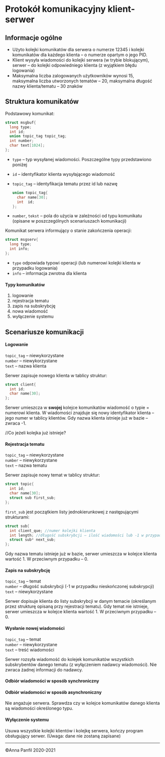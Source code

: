# Protokół komunikacyjny klient-serwer

[//]: [TOC]

## Informacje ogólne
- Użyto kolejki komunikatów dla serwera o numerze 12345 i kolejki komunikatów dla każdego klienta – o numerze opartym o jego PID.
- Klient wysyła wiadomości do kolejki serwera (w trybie blokującym), serwer – do kolejki odpowiedniego klienta (z wyjątkiem błędu logowania)
- Maksymalna liczba zalogowanych użytkowników wynosi 15, maksymalna liczba utworzonych tematów – 20, maksymalna długość nazwy klienta/tematu – 30 znaków

## Struktura komunikatów
Podstawowy komunikat:

```c
struct msgbuf{
  long type;
  int id;
  union topic_tag topic_tag;
  int number;
  char text[1024];
};
```

- `type` – typ wysyłanej wiadomości. Poszczególne typy przedstawiono poniżej
- `id` – identyfikator klienta wysyłającego wiadomość
- `topic_tag` – identyfikacja tematu przez id lub nazwę

    ```c
    union topic_tag{
      char name[30];
      int  id;
    };
    ```

- `number`, `tekst` – pola do użycia w zależności od typu komunikatu (opisane w poszczególnych scenariuszach komunikacji)


Komunikat serwera informujący o stanie zakończenia operacji:

```c
struct msgserv{
  long type;
  int info;
};
```

- `type` odpowiada typowi operacji (lub numerowi kolejki klienta w przypadku logowania)
- `info` – informacja zwrotna dla klienta


#### Typy komunikatów
1. logowanie
1. rejestracja tematu
1. zapis na subskrybcję
1. nowa wiadomość
1. wyłączenie systemu

## Scenariusze komunikacji
#### Logowanie
  `topic_tag` – niewykorzystane<br>
  `number` – niewykorzystane<br>
  `text` – nazwa klienta

  Serwer zapisuje nowego klienta w tablicy struktur:

  ```c
  struct client{
    int id;
    char name[30];
  };
  ```
  Serwer umieszcza w **swojej** kolejce komunikatów wiadomość o typie = numerowi klienta. W wiadomości znajduje się nowy identyfikator klienta – jego numer w tablicy klientów. Gdy nazwa klienta istnieje już w bazie – zwraca -1.

  //Co jeżeli kolejka już istnieje?

#### Rejestracja tematu
  `topic_tag` – niewykorzystane<br>
  `number` – niewykorzystane<br>
  `text` – nazwa tematu

  Serwer zapisuje nowy temat w tablicy struktur:

  ```c
  struct topic{
    int id;
    char name[30];
    struct sub first_sub;
  };
  ```

`first_sub` jest początkiem listy jednokierunkowej z następującymi strukturami:

  ```c
  struct sub{
    int client_que; //numer kolejki klienta
    int length; //długość subskrybcji – ilość wiadomości lub -1 w przypadku subskrypcji na zawsze
    struct sub* next_sub;
  };
  ```

  Gdy nazwa tematu istnieje już w bazie, serwer umieszcza w  kolejce klienta wartość 1. W przeciwnym przypadku – 0.

#### Zapis na subskrybcję
  `topic_tag` – temat<br>
  `number` – długość subskrybcji (-1 w przypadku nieskończonej subskrypcji)<br>
  `text` – niewykorzystane

  Serwer dopisuje klienta do listy subskrybcji w danym temacie (określanym przez strukturę opisaną przy rejestracji tematu).
  Gdy temat nie istnieje, serwer umieszcza w  kolejce klienta wartość 1. W przeciwnym przypadku – 0.

#### Wysłanie nowej wiadomości
  `topic_tag` – temat<br>
  `number` – niewykorzystane<br>
  `text` – treść wiadomości

  Serwer rozsyła wiadomość do kolejek komunikatów wszystkich subskrybentów danego tematu (z wyłączeniem nadawcy wiadomości).
  Nie zwraca żadnej informacji do nadawcy.

#### Odbiór wiadomości w sposób synchroniczny


#### Odbiór wiadomości w sposób asynchroniczny
  Nie angażuje serwera. Sprawdza czy w kolejce komunikatów danego klienta są wiadomości określonego typu.

#### Wyłączenie systemu
  Usuwa wszystkie kolejki klientów i kolejkę serwera, kończy program obsługujący serwer. (Uwaga: dane nie zostaną zapisane)

---
©Anna Panfil 2020-2021
